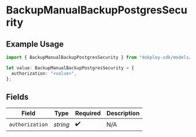 # BackupManualBackupPostgresSecurity

## Example Usage

```typescript
import { BackupManualBackupPostgresSecurity } from "dokploy-sdk/models/operations";

let value: BackupManualBackupPostgresSecurity = {
  authorization: "<value>",
};
```

## Fields

| Field              | Type               | Required           | Description        |
| ------------------ | ------------------ | ------------------ | ------------------ |
| `authorization`    | *string*           | :heavy_check_mark: | N/A                |